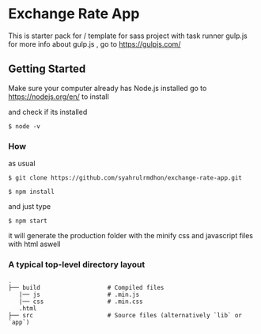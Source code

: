 # Exchange Rate App
This is starter pack for / template for sass project with task runner gulp.js
for more info about gulp.js , go to https://gulpjs.com/

## Getting Started

Make sure your computer already has Node.js installed
go to https://nodejs.org/en/ to install

and check if its installed

```
$ node -v
```


### How

as usual

```
$ git clone https://github.com/syahrulrmdhon/exchange-rate-app.git
```

```
$ npm install
```

and just type 

```
$ npm start
```

it will generate the production folder with the minify css and javascript files with html aswell

### A typical top-level directory layout

    .
    ├── build                   # Compiled files
       |── js                   # .min.js
       |── css                  # .min.css
       .html
    ├── src                     # Source files (alternatively `lib` or `app`)

